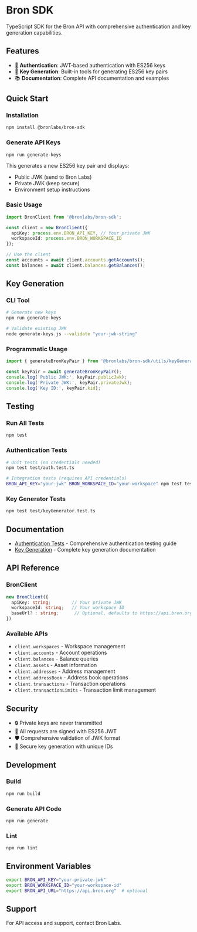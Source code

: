 # Bron SDK

TypeScript SDK for the Bron API with comprehensive authentication and key generation capabilities.

## Features

- 🔐 **Authentication**: JWT-based authentication with ES256 keys
- 🔑 **Key Generation**: Built-in tools for generating ES256 key pairs
- 📚 **Documentation**: Complete API documentation and examples

## Quick Start

### Installation

```bash
npm install @bronlabs/bron-sdk
```

### Generate API Keys

```bash
npm run generate-keys
```

This generates a new ES256 key pair and displays:

- Public JWK (send to Bron Labs)
- Private JWK (keep secure)
- Environment setup instructions

### Basic Usage

```typescript
import BronClient from '@bronlabs/bron-sdk';

const client = new BronClient({
  apiKey: process.env.BRON_API_KEY, // Your private JWK
  workspaceId: process.env.BRON_WORKSPACE_ID
});

// Use the client
const accounts = await client.accounts.getAccounts();
const balances = await client.balances.getBalances();
```

## Key Generation

### CLI Tool

```bash
# Generate new keys
npm run generate-keys

# Validate existing JWK
node generate-keys.js --validate "your-jwk-string"
```

### Programmatic Usage

```typescript
import { generateBronKeyPair } from '@bronlabs/bron-sdk/utils/keyGenerator';

const keyPair = await generateBronKeyPair();
console.log('Public JWK:', keyPair.publicJwk);
console.log('Private JWK:', keyPair.privateJwk);
console.log('Key ID:', keyPair.kid);
```

## Testing

### Run All Tests

```bash
npm test
```

### Authentication Tests

```bash
# Unit tests (no credentials needed)
npm test test/auth.test.ts

# Integration tests (requires API credentials)
BRON_API_KEY="your-jwk" BRON_WORKSPACE_ID="your-workspace" npm test test/auth-integration.test.ts
```

### Key Generator Tests

```bash
npm test test/keyGenerator.test.ts
```

## Documentation

- [Authentication Tests](./AUTHENTICATION_TESTS.md) - Comprehensive authentication testing guide
- [Key Generation](./KEY_GENERATION.md) - Complete key generation documentation

## API Reference

### BronClient

```typescript
new BronClient({
  apiKey: string;        // Your private JWK
  workspaceId: string;   // Your workspace ID
  baseUrl? : string;      // Optional, defaults to https://api.bron.org
})
```

### Available APIs

- `client.workspaces` - Workspace management
- `client.accounts` - Account operations
- `client.balances` - Balance queries
- `client.assets` - Asset information
- `client.addresses` - Address management
- `client.addressBook` - Address book operations
- `client.transactions` - Transaction operations
- `client.transactionLimits` - Transaction limit management

## Security

- 🔒 Private keys are never transmitted
- 🔐 All requests are signed with ES256 JWT
- 🛡️ Comprehensive validation of JWK format
- 🔑 Secure key generation with unique IDs

## Development

### Build

```bash
npm run build
```

### Generate API Code

```bash
npm run generate
```

### Lint

```bash
npm run lint
```

## Environment Variables

```bash
export BRON_API_KEY="your-private-jwk"
export BRON_WORKSPACE_ID="your-workspace-id"
export BRON_API_URL="https://api.bron.org"  # optional
```

## Support

For API access and support, contact Bron Labs. 
